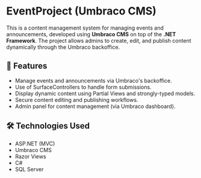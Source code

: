 # EventProject (Umbraco CMS)

This is a content management system for managing events and announcements, developed using **Umbraco CMS** on top of the **.NET Framework**. The project allows admins to create, edit, and publish content dynamically through the Umbraco backoffice.

## 📌 Features

- Manage events and announcements via Umbraco's backoffice.
- Use of SurfaceControllers to handle form submissions.
- Display dynamic content using Partial Views and strongly-typed models.
- Secure content editing and publishing workflows.
- Admin panel for content management (via Umbraco dashboard).

## 🛠️ Technologies Used

- ASP.NET (MVC)
- Umbraco CMS
- Razor Views
- C#
- SQL Server
